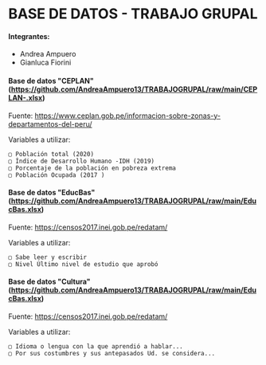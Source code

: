 # BASE DE DATOS - TRABAJO GRUPAL



#### Integrantes:
  - Andrea Ampuero 
  - Gianluca Fiorini

#### Base de datos "CEPLAN" (https://github.com/AndreaAmpuero13/TRABAJOGRUPAL/raw/main/CEPLAN-.xlsx)

Fuente: https://www.ceplan.gob.pe/informacion-sobre-zonas-y-departamentos-del-peru/

  Variables a utilizar:
  
    ▢ Población total (2020)
    ▢ Índice de Desarrollo Humano -IDH (2019)
    ▢ Porcentaje de la población en pobreza extrema 
    ▢ Población Ocupada (2017 )

#### Base de datos "EducBas" (https://github.com/AndreaAmpuero13/TRABAJOGRUPAL/raw/main/EducBas.xlsx)

Fuente: https://censos2017.inei.gob.pe/redatam/

  Variables a utilizar:

    ▢ Sabe leer y escribir
    ▢ Nivel Último nivel de estudio que aprobó
    
#### Base de datos "Cultura" (https://github.com/AndreaAmpuero13/TRABAJOGRUPAL/raw/main/EducBas.xlsx)

Fuente: https://censos2017.inei.gob.pe/redatam/

  Variables a utilizar:

    ▢ Idioma o lengua con la que aprendió a hablar...
    ▢ Por sus costumbres y sus antepasados Ud. se considera...
    
